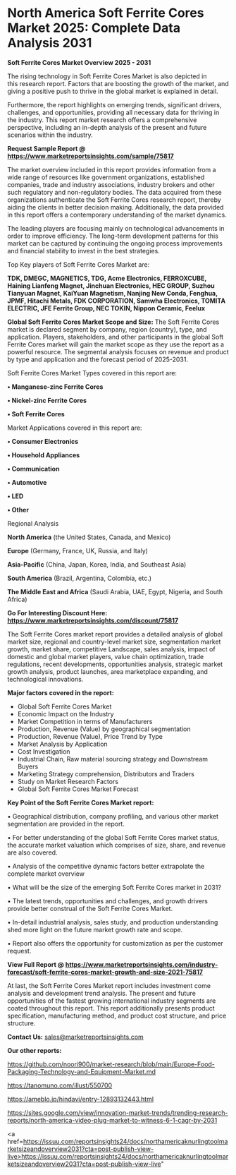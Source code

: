 # North America Soft Ferrite Cores Market 2025: Complete Data Analysis 2031

<Strong> Soft Ferrite Cores Market Overview 2025 - 2031</strong>

The rising technology in Soft Ferrite Cores Market is also depicted in this research report. Factors that are boosting the growth of the market, and giving a positive push to thrive in the global market is explained in detail.

Furthermore, the report highlights on emerging trends, significant drivers, challenges, and opportunities, providing all necessary data for thriving in the industry. This report market research offers a comprehensive perspective, including an in-depth analysis of the present and future scenarios within the industry.

<strong>Request Sample Report @ <a href=https://www.marketreportsinsights.com/sample/75817>https://www.marketreportsinsights.com/sample/75817</a></strong>

The market overview included in this report provides information from a wide range of resources like government organizations, established companies, trade and industry associations, industry brokers and other such regulatory and non-regulatory bodies. The data acquired from these organizations authenticate the Soft Ferrite Cores research report, thereby aiding the clients in better decision making. Additionally, the data provided in this report offers a contemporary understanding of the market dynamics.

The leading players are focusing mainly on technological advancements in order to improve efficiency. The long-term development patterns for this market can be captured by continuing the ongoing process improvements and financial stability to invest in the best strategies.

Top Key players of Soft Ferrite Cores Market are:

<strong>TDK, DMEGC, MAGNETICS, TDG, Acme Electronics, FERROXCUBE, Haining Lianfeng Magnet, Jinchuan Electronics, HEC GROUP, Suzhou Tianyuan Magnet, KaiYuan Magnetism, Nanjing New Conda, Fenghua, JPMF, Hitachi Metals, FDK CORPORATION, Samwha Electronics, TOMITA ELECTRIC, JFE Ferrite Group, NEC TOKIN, Nippon Ceramic, Feelux</strong>

<strong><b>Global Soft Ferrite Cores Market Scope and Size:</b></strong>
The Soft Ferrite Cores market is declared segment by company, region (country), type, and application. Players, stakeholders, and other participants in the global Soft Ferrite Cores market will gain the market scope as they use the report as a powerful resource. The segmental analysis focuses on revenue and product by type and application and the forecast period of 2025-2031.

Soft Ferrite Cores Market Types covered in this report are:

<strong>• Manganese-zinc Ferrite Cores

• Nickel-zinc Ferrite Cores

• Soft Ferrite Cores</strong>

Market Applications covered in this report are:

<strong>• Consumer Electronics

• Household Appliances

• Communication

• Automotive

• LED

• Other</strong> 

Regional Analysis

<strong>North America</strong> (the United States, Canada, and Mexico)

<strong>Europe</strong> (Germany, France, UK, Russia, and Italy)

<strong>Asia-Pacific</strong> (China, Japan, Korea, India, and Southeast Asia)

<strong>South America</strong> (Brazil, Argentina, Colombia, etc.)

<strong>The Middle East and Africa</strong> (Saudi Arabia, UAE, Egypt, Nigeria, and South Africa)

<strong>Go For Interesting Discount Here: <a href=https://www.marketreportsinsights.com/discount/75817>https://www.marketreportsinsights.com/discount/75817</a></strong>

The Soft Ferrite Cores market report provides a detailed analysis of global market size, regional and country-level market size, segmentation market growth, market share, competitive Landscape, sales analysis, impact of domestic and global market players, value chain optimization, trade regulations, recent developments, opportunities analysis, strategic market growth analysis, product launches, area marketplace expanding, and technological innovations.

<strong><b>Major factors covered in the report:</b></strong>
<ul>
  <li>Global Soft Ferrite Cores Market </li>
  <li>Economic Impact on the Industry</li>
  <li>Market Competition in terms of Manufacturers</li>
  <li>Production, Revenue (Value) by geographical segmentation</li>
  <li>Production, Revenue (Value), Price Trend by Type</li>
  <li>Market Analysis by Application</li>
  <li>Cost Investigation</li>
  <li>Industrial Chain, Raw material sourcing strategy and Downstream Buyers</li>
  <li>Marketing Strategy comprehension, Distributors and Traders</li>
  <li>Study on Market Research Factors</li>
  <li>Global Soft Ferrite Cores Market Forecast</li>
</ul>

<strong><b>Key Point of the Soft Ferrite Cores Market report:</b></strong>

• Geographical distribution, company profiling, and various other market segmentation are provided in the report.

• For better understanding of the global Soft Ferrite Cores market status, the accurate market valuation which comprises of size, share, and revenue are also covered.

• Analysis of the competitive dynamic factors better extrapolate the complete market overview

• What will be the size of the emerging Soft Ferrite Cores market in 2031?

• The latest trends, opportunities and challenges, and growth drivers provide better construal of the Soft Ferrite Cores Market.

• In-detail industrial analysis, sales study, and production understanding shed more light on the future market growth rate and scope.

• Report also offers the opportunity for customization as per the customer request.

<strong><b>View Full Report @ <a href=https://www.marketreportsinsights.com/industry-forecast/soft-ferrite-cores-market-growth-and-size-2021-75817>https://www.marketreportsinsights.com/industry-forecast/soft-ferrite-cores-market-growth-and-size-2021-75817</a></b></strong>


At last, the Soft Ferrite Cores Market report includes investment come analysis and development trend analysis. The present and future opportunities of the fastest growing international industry segments are coated throughout this report. This report additionally presents product specification, manufacturing method, and product cost structure, and price structure.

<strong>Contact Us:</strong>
sales@marketreportsinsights.com

<strong>Our other reports:</strong>

<a href=https://github.com/noori900/market-research/blob/main/Europe-Food-Packaging-Technology-and-Equipment-Market.md>https://github.com/noori900/market-research/blob/main/Europe-Food-Packaging-Technology-and-Equipment-Market.md</a>

<a href=https://tanomuno.com/illust/550700>https://tanomuno.com/illust/550700</a>

<a href=https://ameblo.jp/hindavi/entry-12893132443.html>https://ameblo.jp/hindavi/entry-12893132443.html</a>

<a href=https://sites.google.com/view/innovation-market-trends/trending-research-reports/north-america-video-plug-market-to-witness-6-1-cagr-by-2031>https://sites.google.com/view/innovation-market-trends/trending-research-reports/north-america-video-plug-market-to-witness-6-1-cagr-by-2031</a>

<a href=https://issuu.com/reportsinsights24/docs/northamericaknurlingtoolmarketsizeandoverview2031?cta=post-publish-view-live>https://issuu.com/reportsinsights24/docs/northamericaknurlingtoolmarketsizeandoverview2031?cta=post-publish-view-live</a>"
